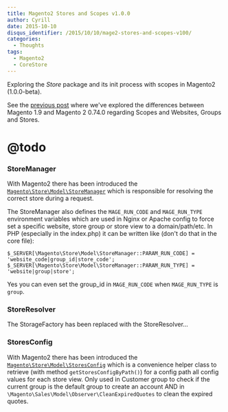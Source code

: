 ```yaml
---
title: Magento2 Stores and Scopes v1.0.0
author: Cyrill
date: 2015-10-10
disqus_identifier: /2015/10/10/mage2-stores-and-scopes-v100/
categories:
  - Thoughts
tags:
  - Magento2
  - CoreStore
---
```


Exploring the *Store* package and its init process with scopes in Magento2 (1.0.0-beta).

See the [previous post](2015/04/20/magento2-stores-and-scopes/) where we've explored 
the differences between Magento 1.9 and Magento 2 0.74.0 regarding Scopes and Websites, 
Groups and Stores.

<!--more-->

# @todo
 
### StoreManager

With Magento2 there has been introduced the [`Magento\Store\Model\StoreManager`](https://github.com/magento/magento2/blob/develop/app%2Fcode%2FMagento%2FStore%2FModel%2FStoreManager.php) 
which is responsible for resolving the correct store during a request.

The StoreManager also defines the `MAGE_RUN_CODE` and `MAGE_RUN_TYPE` environment variables which are used in 
Nginx or Apache config to force set a specific website, store group or store view to a domain/path/etc. 
In PHP (especially in the index.php) it can be written like (don't do that in the core file):

```
$_SERVER[\Magento\Store\Model\StoreManager::PARAM_RUN_CODE] = 'website_code|group_id|store_code';
$_SERVER[\Magento\Store\Model\StoreManager::PARAM_RUN_TYPE] = 'website|group|store';
```

Yes you can even set the group_id in `MAGE_RUN_CODE` when `MAGE_RUN_TYPE` is `group`.

### StoreResolver

The StorageFactory has been replaced with the StoreResolver...

### StoresConfig

With Magento2 there has been introduced the [`Magento\Store\Model\StoresConfig`](https://github.com/magento/magento2/blob/develop/app%2Fcode%2FMagento%2FStore%2FModel%2FStoresConfig.php) 
which is a convenience helper class to retrieve (with method `getStoresConfigByPath()`) for a 
config path all config values for each store view. Only used in Customer group to check if the 
current group is the default group to create an account AND in `\Magento\Sales\Model\Observer\CleanExpiredQuotes` 
to clean the expired quotes.
